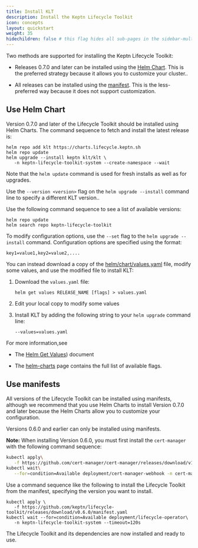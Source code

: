 ```yaml
---
title: Install KLT
description: Install the Keptn Lifecycle Toolkit
icon: concepts
layout: quickstart
weight: 35
hidechildren: false # this flag hides all sub-pages in the sidebar-multicard.html
---
```


Two methods are supported for installing the Keptn Lifecycle Toolkit:

* Releases 0.7.0 and later can be installed using
  the [Helm Chart](#use-helm-chart).
  This is the preferred strategy because it allows you to customize your cluster..

* All releases can be installed using
  the [manifest](#use-manifest).
  This is the less-preferred way because it does not support customization.

## Use Helm Chart

Version 0.7.0 and later of the Lifecycle Toolkit
should be installed using Helm Charts.
The command sequence to fetch and install the latest release is:

```shell
helm repo add klt https://charts.lifecycle.keptn.sh
helm repo update
helm upgrade --install keptn klt/klt \
   -n keptn-lifecycle-toolkit-system --create-namespace --wait
```

Note that the `helm update` command is used for fresh installs
as well as for upgrades.

Use the `--version <version>` flag on the
`helm upgrade --install` command line to specify a different KLT version..

Use the following command sequence to see a list of available versions:

```shell
helm repo update
helm search repo keptn-lifecycle-toolkit
```

To modify configuration options, use the `--set` flag
to the `helm upgrade --install` command.
Configuration options are specified using the format:

```
key1=value1,key2=value2,....
```

You can instead download a copy of the
[helm/chart/values.yaml](https://github.com/keptn/lifecycle-toolkit/blob/main/helm/chart/values.yaml)
file, modify some values, and use the modified file to install KLT:

1. Download the `values.yaml` file:

   ```shell
   helm get values RELEASE_NAME [flags] > values.yaml
   ```

1. Edit your local copy to modify some values

1. Install KLT by adding the following string to your `helm upgrade` command line:

   ```
   --values=values.yaml
   ```

For more information,see

* The [Helm Get Values](https://helm.sh/docs/helm/helm_get_values/)) document

* The [helm-charts](https://github.com/keptn/lifecycle-toolkit/blob/main/helm/chart/README.md) page
  contains the full list of available flags.

## Use manifests

All versions of the Lifecycle Toolkit can be installed using manifests,
although we recommend that you use Helm Charts
to install Version 0.7.0 and later
because the Helm Charts allow you to customize your configuration.

Versions 0.6.0 and earlier can only be installed using manifests.

**Note:** When installing Version 0.6.0,
you must first install the `cert-manager` with the following command sequence:

```sh
kubectl apply\
   -f https://github.com/cert-manager/cert-manager/releases/download/v1.11.0/cert-manager.yaml
kubectl wait\
   --for=condition=Available deployment/cert-manager-webhook -n cert-manager --timeout=60s
```

Use a command sequence like the following
to install the Lifecycle Toolkit from the manifest,
specifying the version you want to install.

```shell
kubectl apply \
   -f https://github.com/keptn/lifecycle-toolkit/releases/download/v0.6.0/manifest.yaml
kubectl wait --for=condition=Available deployment/lifecycle-operator\
   -n keptn-lifecycle-toolkit-system --timeout=120s
```

The Lifecycle Toolkit and its dependencies are now installed and ready to use.
